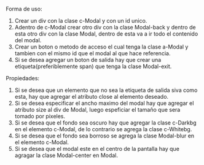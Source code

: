 Forma de uso:

1. Crear un div con la clase c-Modal y con un id unico.
2. Adentro de c-Modal crear otro div con la clase Modal-back y dentro de esta otro div con la clase Modal, dentro de esta va a ir todo el contenido del modal.
3. Crear un boton o metodo de acceso el cual tenga la clase a-Modal y tambien con el mismo id que el modal al que hace referencia.
4. Si se desea agregar un boton de salida hay que crear una etiqueta(preferiblemente span) que tenga la clase Modal-exit.

Propiedades:

1. Si se desea que un elemento que no sea la etiqueta de salida siva como esta, hay que agregar el atributo close al elemento deseado.
2. Si se desea especificar el ancho maximo del modal hay que agregar el atributo size al div de Modal, luego espeficiar el tamaño que sera tomado por pixeles.
3. Si se desea que el fondo sea oscuro hay que agregar la clase c-Darkbg en el elemento c-Modal, de lo contrario se agrega la clase c-Whitebg.
4. Si se desea que el fondo sea borroso se agrega la clase Modal-blur en el elemento c-Modal.
5. Si se desea que el modal este en el centro de la pantalla hay que agragar la clase Modal-center en Modal.